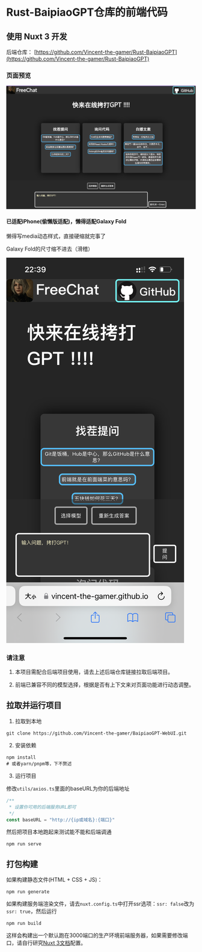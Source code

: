 # Rust-BaipiaoGPT仓库的前端代码
## 使用 Nuxt 3 开发
后端仓库： [https://github.com/Vincent-the-gamer/Rust-BaipiaoGPT](https://github.com/Vincent-the-gamer/Rust-BaipiaoGPT)

### 页面预览
![前端](./.github/img/new-frontend.png)

#### 已适配iPhone(偷懒版适配)，懒得适配Galaxy Fold

懒得写media动态样式，直接硬缩就完事了

Galaxy Fold的尺寸缩不进去（滑稽）

![手机端](./.github/img/mobile.png)

### 请注意

1. 本项目需配合后端项目使用，请去上述后端仓库链接拉取后端项目。

2. 前端已兼容不同的模型选择，根据是否有上下文来对页面功能进行动态调整。

## 拉取并运行项目

1. 拉取到本地
~~~shell
git clone https://github.com/Vincent-the-gamer/BaipiaoGPT-WebUI.git
~~~

2. 安装依赖
~~~shell
npm install
# 或者yarn/pnpm等，下不赘述
~~~

3. 运行项目

修改`utils/axios.ts`里面的baseURL为你的后端地址
~~~typescript
/**
 * 设置你可用的后端服务URL即可
 */
const baseURL = "http://{ip或域名}:{端口}"
~~~

然后把项目本地跑起来测试能不能和后端调通
~~~shell
npm run serve
~~~

## 打包构建
如果构建静态文件(HTML + CSS + JS)：
~~~shell
npm run generate
~~~

如果构建服务端渲染文件，请去`nuxt.config.ts`中打开ssr选项：`ssr: false`改为`ssr: true`，然后运行
~~~shell
npm run build
~~~
这样会构建出一个默认跑在3000端口的生产环境前端服务器，如果需要修改端口，请自行研究[Nuxt 3文档](https://nuxt.com.cn)配置。